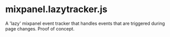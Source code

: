 mixpanel.lazytracker.js
=======================

A 'lazy' mixpanel event tracker that handles events that are triggered during page changes. Proof of concept.